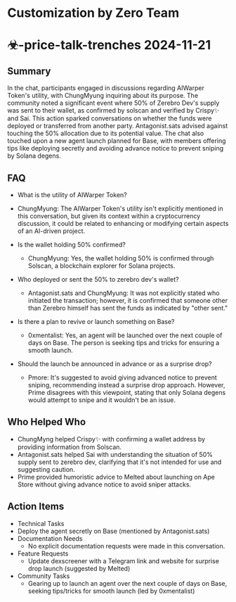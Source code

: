 # Customization by Zero Team

# ☣-price-talk-trenches 2024-11-21

## Summary
 In the chat, participants engaged in discussions regarding AIWarper Token's utility, with ChungMyung inquiring about its purpose. The community noted a significant event where 50% of Zerebro Dev's supply was sent to their wallet, as confirmed by solscan and verified by Crispy✨ and Sai. This action sparked conversations on whether the funds were deployed or transferred from another party. Antagonist.sats advised against touching the 50% allocation due to its potential value. The chat also touched upon a new agent launch planned for Base, with members offering tips like deploying secretly and avoiding advance notice to prevent sniping by Solana degens.

## FAQ
 - What is the utility of AIWarper Token?
  - ChungMyung: The AIWarper Token's utility isn't explicitly mentioned in this conversation, but given its context within a cryptocurrency discussion, it could be related to enhancing or modifying certain aspects of an AI-driven project.

- Is the wallet holding 50% confirmed?
  - ChungMyung: Yes, the wallet holding 50% is confirmed through Solscan, a blockchain explorer for Solana projects.

- Who deployed or sent the 50% to zerebro dev's wallet?
  - Antagonist.sats and ChungMyung: It was not explicitly stated who initiated the transaction; however, it is confirmed that someone other than Zerebro himself has sent the funds as indicated by "other sent."

- Is there a plan to revive or launch something on Base?
  - 0xmentalist: Yes, an agent will be launched over the next couple of days on Base. The person is seeking tips and tricks for ensuring a smooth launch.

- Should the launch be announced in advance or as a surprise drop?
  - Pmore: It's suggested to avoid giving advanced notice to prevent sniping, recommending instead a surprise drop approach. However, Prime disagrees with this viewpoint, stating that only Solana degens would attempt to snipe and it wouldn't be an issue.

## Who Helped Who
 - ChungMyng helped Crispy✨ with confirming a wallet address by providing information from Solscan.
- Antagonist.sats helped Sai with understanding the situation of 50% supply sent to zerebro dev, clarifying that it's not intended for use and suggesting caution.
- Prime provided humoristic advice to Melted about launching on Ape Store without giving advance notice to avoid sniper attacks.

## Action Items
 - Technical Tasks
  - Deploy the agent secretly on Base (mentioned by Antagonist.sats)
- Documentation Needs
  - No explicit documentation requests were made in this conversation.
- Feature Requests
  - Update dexscreener with a Telegram link and website for surprise drop launch (suggested by Melted)
- Community Tasks
  - Gearing up to launch an agent over the next couple of days on Base, seeking tips/tricks for smooth launch (led by 0xmentalist)

